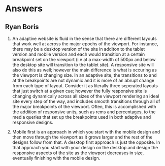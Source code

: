# Answers
## Ryan Boris

1.  An adaptive website is fluid in the sense that there are different layouts that work well at across the major epochs of the viewport.  For instance, there may be a desktop version of the site in additon to the tablet version and mobile version and each would transition at a certain breakpoint set on the viewport (i.e at a max-width of 500px and below the desktop site will transition to the tablet site).  A responsive site will also do this as well; however the main difference is what is occuring as the viewport is changing size.  In an adaptive site, the transitions to and at the breakpoints are not dynamic and it is more of an abrupt change from each type of layout.  Consider it as literally three seperated layouts that just switch at a given cue; however the fully responsive site is changing dynamically across all sizes of the viewport rendering an ideal site every step of the way, and includes smooth transitions through all of the major breakpoints of the viewport.  Often, this is accomplished with the addition of responsive units, such as rems and percentages, to the media queries that set up the breakpoints used in both adaptive and responsive designs. 

2.  Mobile first is an approach in which you start with the mobile design and then move through the viewport as it grows larger and the rest of the designs follow from that.  A desktop first approach is just the opposite.  In that approach you start with your design on the desktop and design the responsive aspects of the site as the viewport decreases in size, eventually finishing with the mobile design.  

